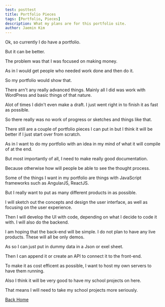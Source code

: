 ```yaml
---
test: posttest
title: Portfolio Pieces 
tags: [Portfolio, Pieces]
description: What my plans are for this portfolio site.
author: Jaemin Kim
---
```


Ok, so currently I do have a portfolio.

But it can be better.

The problem was that I was focused on making money.

As in I would get people who needed work done and then do it.

So my portfolio would show that.

There arn't any really advanced things. Mainly all I did was work with WordPress and basic things of that
nature.

Alot of times I didn't even make a draft. I just went right in to finish it as fast as possible.

So there really was no work of progress or sketches and things like that.

There still are a couple of portfolio pieces I can put in but I think it will be better if I just start over from scratch.

As in I want to do my portfolio with an idea in my mind of what it will compile of at the end.

But most importantly of all, I need to make really good documentation.

Because otherwise how will people be able to see the thought process.

Some of the things I want in my portfolio are things with JavaScript frameworks such as AngularJS, ReactJS.

But I really want to put as many different products in as possible.

I will sketch out the concepts and design the user interface, as well as focusing on the user experience.

Then I will develop the UI with code, depending on what I decide to code it with. I will also do the backend.

I am hoping that the back-end will be simple. I do not plan to have any live products. These will all be only demos.

As so I can just put in dummy data in a Json or exel sheet.

Then I can append it or create an API to connect it to the front-end.

To make it as cost efficent as possible, I want to host my own servers to have them running.

Also I think it will be very good to have my school projects on here.

That means I will need to take my school projects more seriously. 

[Back Home](https://jaemnkm.github.io/jekyll-now/)